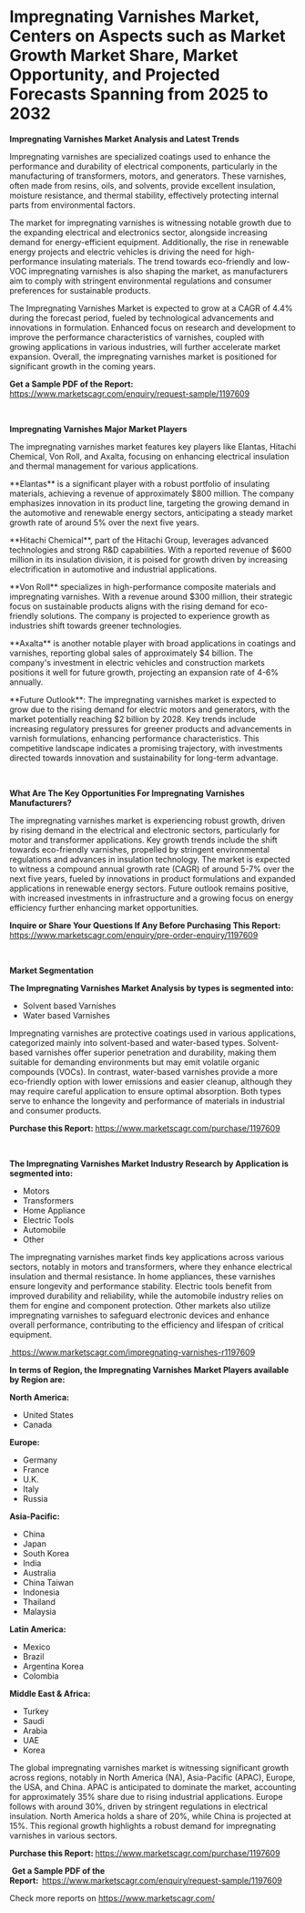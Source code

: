 <p><h1>Impregnating Varnishes Market, Centers on Aspects such as Market Growth Market Share, Market Opportunity, and Projected Forecasts Spanning from 2025 to 2032</h1></p><p><strong>Impregnating Varnishes Market Analysis and Latest Trends</strong></p>
<p><p>Impregnating varnishes are specialized coatings used to enhance the performance and durability of electrical components, particularly in the manufacturing of transformers, motors, and generators. These varnishes, often made from resins, oils, and solvents, provide excellent insulation, moisture resistance, and thermal stability, effectively protecting internal parts from environmental factors.</p><p>The market for impregnating varnishes is witnessing notable growth due to the expanding electrical and electronics sector, alongside increasing demand for energy-efficient equipment. Additionally, the rise in renewable energy projects and electric vehicles is driving the need for high-performance insulating materials. The trend towards eco-friendly and low-VOC impregnating varnishes is also shaping the market, as manufacturers aim to comply with stringent environmental regulations and consumer preferences for sustainable products.</p><p>The Impregnating Varnishes Market is expected to grow at a CAGR of 4.4% during the forecast period, fueled by technological advancements and innovations in formulation. Enhanced focus on research and development to improve the performance characteristics of varnishes, coupled with growing applications in various industries, will further accelerate market expansion. Overall, the impregnating varnishes market is positioned for significant growth in the coming years.</p></p>
<p><strong>Get a Sample PDF of the Report:&nbsp;</strong> <a href="https://www.marketscagr.com/enquiry/request-sample/1197609?utm_campaign=2468&utm_medium=2&utm_source=Github&utm_content=ia&utm_term=03042025&utm_id=impregnating-varnishes">https://www.marketscagr.com/enquiry/request-sample/1197609</a></p>
<p>&nbsp;</p>
<p><strong>Impregnating Varnishes Major Market Players</strong></p>
<p><p>The impregnating varnishes market features key players like Elantas, Hitachi Chemical, Von Roll, and Axalta, focusing on enhancing electrical insulation and thermal management for various applications.</p><p>**Elantas** is a significant player with a robust portfolio of insulating materials, achieving a revenue of approximately $800 million. The company emphasizes innovation in its product line, targeting the growing demand in the automotive and renewable energy sectors, anticipating a steady market growth rate of around 5% over the next five years.</p><p>**Hitachi Chemical**, part of the Hitachi Group, leverages advanced technologies and strong R&D capabilities. With a reported revenue of $600 million in its insulation division, it is poised for growth driven by increasing electrification in automotive and industrial applications.</p><p>**Von Roll** specializes in high-performance composite materials and impregnating varnishes. With a revenue around $300 million, their strategic focus on sustainable products aligns with the rising demand for eco-friendly solutions. The company is projected to experience growth as industries shift towards greener technologies.</p><p>**Axalta** is another notable player with broad applications in coatings and varnishes, reporting global sales of approximately $4 billion. The company's investment in electric vehicles and construction markets positions it well for future growth, projecting an expansion rate of 4-6% annually.</p><p>**Future Outlook**: The impregnating varnishes market is expected to grow due to the rising demand for electric motors and generators, with the market potentially reaching $2 billion by 2028. Key trends include increasing regulatory pressures for greener products and advancements in varnish formulations, enhancing performance characteristics. This competitive landscape indicates a promising trajectory, with investments directed towards innovation and sustainability for long-term advantage.</p></p>
<p>&nbsp;</p>
<p><strong>What Are The Key Opportunities For Impregnating Varnishes Manufacturers?</strong></p>
<p><p>The impregnating varnishes market is experiencing robust growth, driven by rising demand in the electrical and electronic sectors, particularly for motor and transformer applications. Key growth trends include the shift towards eco-friendly varnishes, propelled by stringent environmental regulations and advances in insulation technology. The market is expected to witness a compound annual growth rate (CAGR) of around 5-7% over the next five years, fueled by innovations in product formulations and expanded applications in renewable energy sectors. Future outlook remains positive, with increased investments in infrastructure and a growing focus on energy efficiency further enhancing market opportunities.</p></p>
<p><strong>Inquire or Share Your Questions If Any Before Purchasing This Report:</strong> <a href="https://www.marketscagr.com/enquiry/pre-order-enquiry/1197609?utm_campaign=2468&utm_medium=2&utm_source=Github&utm_content=ia&utm_term=03042025&utm_id=impregnating-varnishes">https://www.marketscagr.com/enquiry/pre-order-enquiry/1197609</a></p>
<p>&nbsp;</p>
<p><strong>Market Segmentation</strong></p>
<p><strong>The Impregnating Varnishes Market Analysis by types is segmented into:</strong></p>
<p><ul><li>Solvent based Varnishes</li><li>Water based Varnishes</li></ul></p>
<p><p>Impregnating varnishes are protective coatings used in various applications, categorized mainly into solvent-based and water-based types. Solvent-based varnishes offer superior penetration and durability, making them suitable for demanding environments but may emit volatile organic compounds (VOCs). In contrast, water-based varnishes provide a more eco-friendly option with lower emissions and easier cleanup, although they may require careful application to ensure optimal absorption. Both types serve to enhance the longevity and performance of materials in industrial and consumer products.</p></p>
<p><strong>Purchase this Report:&nbsp;</strong><a href="https://www.marketscagr.com/purchase/1197609?utm_campaign=2468&utm_medium=2&utm_source=Github&utm_content=ia&utm_term=03042025&utm_id=impregnating-varnishes">https://www.marketscagr.com/purchase/1197609</a></p>
<p>&nbsp;</p>
<p><strong>The Impregnating Varnishes Market Industry Research by Application is segmented into:</strong></p>
<p><ul><li>Motors</li><li>Transformers</li><li>Home Appliance</li><li>Electric Tools</li><li>Automobile</li><li>Other</li></ul></p>
<p><p>The impregnating varnishes market finds key applications across various sectors, notably in motors and transformers, where they enhance electrical insulation and thermal resistance. In home appliances, these varnishes ensure longevity and performance stability. Electric tools benefit from improved durability and reliability, while the automobile industry relies on them for engine and component protection. Other markets also utilize impregnating varnishes to safeguard electronic devices and enhance overall performance, contributing to the efficiency and lifespan of critical equipment.</p></p>
<p><a href="https://www.marketscagr.com/impregnating-varnishes-r1197609?utm_campaign=2468&utm_medium=2&utm_source=Github&utm_content=ia&utm_term=03042025&utm_id=impregnating-varnishes">&nbsp;https://www.marketscagr.com/impregnating-varnishes-r1197609</a></p>
<p><strong>In terms of Region, the Impregnating Varnishes Market Players available by Region are:</strong></p>
<p>
    <p> <strong> North America: </strong>
        <ul>
            <li>United States</li>
            <li>Canada</li>
        </ul>
        </p> 
    <p> <strong> Europe: </strong>
        <ul>
            <li>Germany</li>
            <li>France</li>
            <li>U.K.</li>
            <li>Italy</li>
            <li>Russia</li>
        </ul>
        </p> 
    <p> <strong> Asia-Pacific: </strong>
        <ul>
            <li>China</li>
            <li>Japan</li>
            <li>South Korea</li>
            <li>India</li>
            <li>Australia</li>
            <li>China Taiwan</li>
            <li>Indonesia</li>
            <li>Thailand</li>
            <li>Malaysia</li>
        </ul>
        </p> 
    <p> <strong> Latin America: </strong>
        <ul>
            <li>Mexico</li>
            <li>Brazil</li>
            <li>Argentina Korea</li>
            <li>Colombia</li>
        </ul>
        </p> 
    <p> <strong> Middle East & Africa: </strong>
        <ul>
            <li>Turkey</li>
            <li>Saudi</li>
            <li>Arabia</li>
            <li>UAE</li>
            <li>Korea</li>
        </ul>
    </p>
    </p>
<p><p>The global impregnating varnishes market is witnessing significant growth across regions, notably in North America (NA), Asia-Pacific (APAC), Europe, the USA, and China. APAC is anticipated to dominate the market, accounting for approximately 35% share due to rising industrial applications. Europe follows with around 30%, driven by stringent regulations in electrical insulation. North America holds a share of 20%, while China is projected at 15%. This regional growth highlights a robust demand for impregnating varnishes in various sectors.</p></p>
<p><strong>Purchase this Report: </strong><a href="https://www.marketscagr.com/purchase/1197609?utm_campaign=2468&utm_medium=2&utm_source=Github&utm_content=ia&utm_term=03042025&utm_id=impregnating-varnishes">https://www.marketscagr.com/purchase/1197609</a></p>
<p>&nbsp;<strong>Get a Sample PDF of the Report:&nbsp;&nbsp;</strong><a href="https://www.marketscagr.com/enquiry/request-sample/1197609?utm_campaign=2468&utm_medium=2&utm_source=Github&utm_content=ia&utm_term=03042025&utm_id=impregnating-varnishes">https://www.marketscagr.com/enquiry/request-sample/1197609</a></p>
<p><strong></strong></p>
<p>Check more reports on <a href="https://www.marketscagr.com/?utm_campaign=2468&utm_medium=2&utm_source=Github&utm_content=ia&utm_term=03042025&utm_id=impregnating-varnishes">https://www.marketscagr.com/</a></p>
